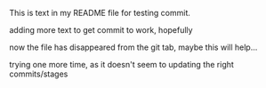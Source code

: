This is text in my README file for testing commit.

adding more text to get commit to work, hopefully

now the file has disappeared from the git tab, maybe this will help...

trying one more time, as it doesn't seem to updating the right commits/stages
